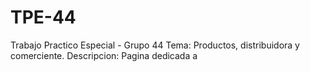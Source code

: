 # TPE-44
Trabajo Practico Especial - Grupo 44
Tema: Productos, distribuidora y comerciente.
Descripcion: Pagina dedicada a 
